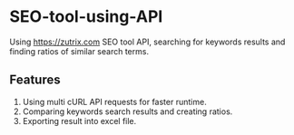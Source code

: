 # SEO-tool-using-API
Using https://zutrix.com SEO tool API, searching for keywords results and finding ratios of similar search terms.

## Features

1. Using multi cURL API requests for faster runtime.
2. Comparing keywords search results and creating ratios.
3. Exporting result into excel file.
